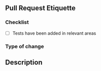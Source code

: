 ## Pull Request Etiquette

### Checklist

- [ ] Tests have been added in relevant areas

### Type of change

<!-- Choose one from "Bug fix" / "New Feature" / "Breaking change" / "Internal change" -->

## Description

<!-- Please include a summary of the change and which issue is fixed. Please also include relevant motivation and context. List any dependencies that are required for this change. -->
